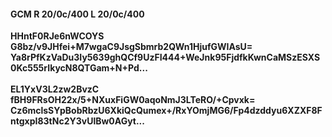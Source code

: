 #### GCM R 20/0c/400 L 20/0c/400
**HHntF0RJe6nWCOYS**<br/>**G8bz/v9JHfei+M7wgaC9JsgSbmrb2QWn1HjufGWIAsU=**<br/>**Ya8rPfKzVaDu3Iy5639ghQCf9UzFI444+WeJnk95FjdfkKwnCaMSzESXS0Kc555rIkycN8QTGam+N+Pd...**<br/><br/>
**EL1YxV3L2zw2BvzC**<br/>**fBH9FRsOH22x/5+NXuxFiGW0aqoNmJ3LTeRO/+Cpvxk=**<br/>**Cz6mclsSYpBobRbzU6XkiQcQumex+/RxYOmjMG6/Fp4dzddyu6XZXF8FntgxpI83tNc2Y3vUlBw0AGyt...**